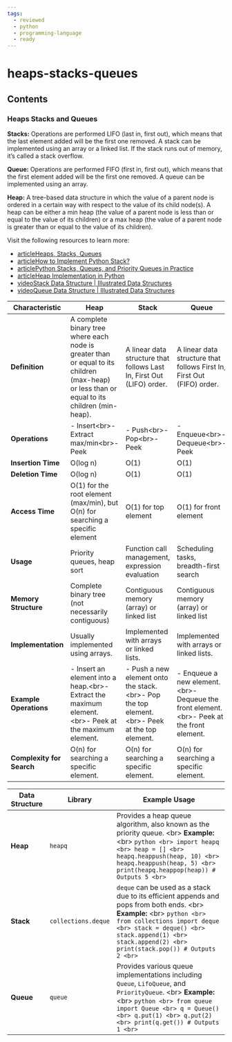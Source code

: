 ```yaml
---
tags:
  - reviewed
  - python
  - programming-language
  - ready
---
```


# heaps-stacks-queues

## Contents

### Heaps Stacks and Queues

__Stacks:__ Operations are performed LIFO (last in, first out), which means that the last element added will be the first one removed. A stack can be implemented using an array or a linked list. If the stack runs out of memory, it’s called a stack overflow.

__Queue:__ Operations are performed FIFO (first in, first out), which means that the first element added will be the first one removed. A queue can be implemented using an array.

__Heap:__ A tree-based data structure in which the value of a parent node is ordered in a certain way with respect to the value of its child node(s). A heap can be either a min heap (the value of a parent node is less than or equal to the value of its children) or a max heap (the value of a parent node is greater than or equal to the value of its children).

Visit the following resources to learn more:

- [articleHeaps, Stacks, Queues](https://stephanosterburg.gitbook.io/scrapbook/coding/coding-interview/data-structures/heaps-stacks-queues)
- [articleHow to Implement Python Stack?](https://realpython.com/how-to-implement-python-stack/)
- [articlePython Stacks, Queues, and Priority Queues in Practice](https://realpython.com/queue-in-python/)
- [articleHeap Implementation in Python](https://www.educative.io/answers/heap-implementation-in-python)
- [videoStack Data Structure | Illustrated Data Structures](https://www.youtube.com/watch?v=I5lq6sCuABE)
- [videoQueue Data Structure | Illustrated Data Structures](https://www.youtube.com/watch?v=mDCi1lXd9hc)

| Characteristic     | Heap                                      | Stack                                  | Queue                                   |
|--------------------|-------------------------------------------|----------------------------------------|-----------------------------------------|
| __Definition__     | A complete binary tree where each node is greater than or equal to its children (max-heap) or less than or equal to its children (min-heap). | A linear data structure that follows Last In, First Out (LIFO) order. | A linear data structure that follows First In, First Out (FIFO) order. |
| __Operations__     | - Insert<br\>- Extract max/min<br\>- Peek | - Push<br\>- Pop<br\>- Peek              | - Enqueue<br\>- Dequeue<br\>- Peek        |
| __Insertion Time__ | O(log n)                                  | O(1)                                   | O(1)                                    |
| __Deletion Time__  | O(log n)                                  | O(1)                                   | O(1)                                    |
| __Access Time__    | O(1) for the root element (max/min), but O(n) for searching a specific element | O(1) for top element                    | O(1) for front element                   |
| __Usage__          | Priority queues, heap sort                | Function call management, expression evaluation | Scheduling tasks, breadth-first search |
| __Memory Structure__ | Complete binary tree (not necessarily contiguous) | Contiguous memory (array) or linked list | Contiguous memory (array) or linked list |
| __Implementation__ | Usually implemented using arrays.         | Implemented with arrays or linked lists. | Implemented with arrays or linked lists. |
| __Example Operations__ | - Insert an element into a heap.<br\>- Extract the maximum element.<br\>- Peek at the maximum element. | - Push a new element onto the stack.<br\>- Pop the top element.<br\>- Peek at the top element. | - Enqueue a new element.<br\>- Dequeue the front element.<br\>- Peek at the front element. |
| __Complexity for Search__ | O(n) for searching a specific element. | O(n) for searching a specific element. | O(n) for searching a specific element. |

| Data Structure | Library              | Example Usage                                                      |
|----------------|----------------------|--------------------------------------------------------------------|
| __Heap__       | `heapq`              | Provides a heap queue algorithm, also known as the priority queue. <br\> __Example:__ <br\> ```python <br> import heapq <br> heap = [] <br> heapq.heappush(heap, 10) <br> heapq.heappush(heap, 5) <br> print(heapq.heappop(heap)) # Outputs 5 <br>``` |
| __Stack__      | `collections.deque` | `deque` can be used as a stack due to its efficient appends and pops from both ends. <br\> __Example:__ <br\> ```python <br> from collections import deque <br> stack = deque() <br> stack.append(1) <br> stack.append(2) <br> print(stack.pop()) # Outputs 2 <br>``` |
| __Queue__      | `queue`              | Provides various queue implementations including `Queue`, `LifoQueue`, and `PriorityQueue`. <br\> __Example:__ <br\> ```python <br> from queue import Queue <br> q = Queue() <br> q.put(1) <br> q.put(2) <br> print(q.get()) # Outputs 1 <br>``` |
